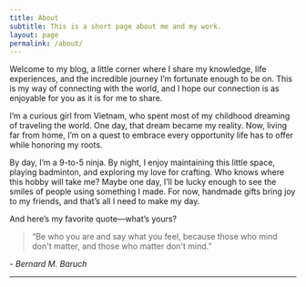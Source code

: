 ```yaml
---
title: About
subtitle: This is a short page about me and my work.
layout: page
permalink: /about/
---
```

<!-- seo:
  type: stackbit_page_meta
  title: About Me
  description: This is the about me page
  extra:
    - name: 'og:type'
      value: website
      keyName: property
    - name: 'og:title'
      value: About Me
      keyName: property
    - name: 'og:description'
      value: This is the about me page
      keyName: property
    - name: 'og:image'
      value: images/about.jpg
      keyName: property
      relativeUrl: true
    - name: 'twitter:card'
      value: summary_large_image
    - name: 'twitter:title'
      value: About
    - name: 'twitter:description'
      value: This is the about me page
    - name: 'twitter:image'
      value: images/about.jpg
      relativeUrl: true
template: about-me -->

Welcome to my blog, a little corner where I share my knowledge, life experiences, and the incredible journey I’m fortunate enough to be on. This is my way of connecting with the world, and I hope our connection is as enjoyable for you as it is for me to share.

I’m a curious girl from Vietnam, who spent most of my childhood dreaming of traveling the world. One day, that dream became my reality. Now, living far from home, I’m on a quest to embrace every opportunity life has to offer while honoring my roots.

By day, I’m a 9-to-5 ninja. By night, I enjoy maintaining this little space, playing badminton, and exploring my love for crafting. Who knows where this hobby will take me? Maybe one day, I’ll be lucky enough to see the smiles of people using something I made. For now, handmade gifts bring joy to my friends, and that’s all I need to make my day.

And here’s my favorite quote—what’s yours?

>“Be who you are and say what you feel, because those who mind don't matter, and those who matter don't mind.”

<cite>- Bernard M. Baruch</cite>

<hr />
